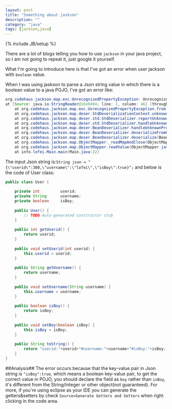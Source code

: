 ```yaml
---
layout: post
title: "Something about jaskson"
description: ""
category: "java"
tags: [jackson,java]
---
```

{% include JB/setup %}

There are a lot of blogs telling you how to use `jackson` in your java project, so I am not going to repeat it, just google it yourself.    

What I'm going to introduce here is that I've got an error when user jackson with `boolean` value.   

When I was using jaskson to parse a Json string value in which there is a boolean value to a java POJO, I've got an error like:

```java
org.codehaus.jackson.map.exc.UnrecognizedPropertyException: Unrecognized field "isBoy" (Class info.lofei.bean.User), not marked as ignorable   
at [Source: java.io.StringReader@16e9494; line: 1, column: 46] (through reference chain: info.lofei.bean.User["isBoy"])
	at org.codehaus.jackson.map.exc.UnrecognizedPropertyException.from(UnrecognizedPropertyException.java:53)
	at org.codehaus.jackson.map.deser.StdDeserializationContext.unknownFieldException(StdDeserializationContext.java:267)
	at org.codehaus.jackson.map.deser.std.StdDeserializer.reportUnknownProperty(StdDeserializer.java:649)
	at org.codehaus.jackson.map.deser.std.StdDeserializer.handleUnknownProperty(StdDeserializer.java:635)
	at org.codehaus.jackson.map.deser.BeanDeserializer.handleUnknownProperty(BeanDeserializer.java:1355)
	at org.codehaus.jackson.map.deser.BeanDeserializer.deserializeFromObject(BeanDeserializer.java:717)
	at org.codehaus.jackson.map.deser.BeanDeserializer.deserialize(BeanDeserializer.java:580)
	at org.codehaus.jackson.map.ObjectMapper._readMapAndClose(ObjectMapper.java:2723)
	at org.codehaus.jackson.map.ObjectMapper.readValue(ObjectMapper.java:1854)
	at info.lofei.Main.main(Main.java:22)
```

The input Json string is:```String json = "{\"userid\":300,\"username\":\"lofei\",\"isBoy\":true}";```
and below is the code of User class:  

```java
public class User {   
   
	private int 		userid;   
	private String 		username;   
	private boolean 	isBoy;  
 
	public User() {   
		// TODO Auto-generated constructor stub   
	}   
   
	public int getUserid() {   
		return userid;   
	}   
   
	public void setUserid(int userid) {   
		this.userid = userid;   
	}   
   
	public String getUsername() {   
		return username;   
	}   
   
	public void setUsername(String username) {   
		this.username = username;   
	}   
   
	public boolean isBoy() {   
		return isBoy;   
	}   
   
	public void setBoy(boolean isBoy) {   
		this.isBoy = isBoy;   
	}   
   
	public String toString() {   
		return "userid:"+userid+"#username:"+username+"#isBoy:"+isBoy;   
	}   
}   
```

##Analysis##
The error occurs because that the key-value pair in Json string is `"isBoy":true`, which means a boolean key-value pair, to get the correct value in POJO, you should declare the field as `boy` rather than `isBoy`, it's different from the String/Integer or other object(not guaranteed). For more, if you're using eclipse as your IDE you can generate the getters&setters by check `Source>Generate Getters and Setters` when right clicking in the code area.
